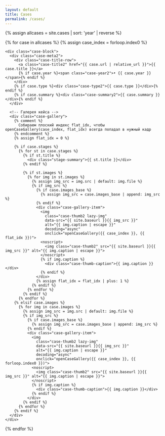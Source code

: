 ```yaml
---
layout: default
title: Cases
permalink: /cases/
---
```


<!-- Загружаем Playfair только здесь для курсивных подпунктов этапов -->
<link rel="preconnect" href="https://fonts.googleapis.com">
<link rel="preconnect" href="https://fonts.gstatic.com" crossorigin>
<link href="https://fonts.googleapis.com/css2?family=Playfair:ital@1&display=swap" rel="stylesheet">

<!-- Все кейсы в том же лейауте, что на главной -->
<div class="featured-cases">
  {% assign allcases = site.cases | sort: 'year' | reverse %}

  {% for case in allcases %}
    {% assign case_index = forloop.index0 %}

    <div class="case-block">
      <div class="case-meta2">
        <div class="case-title-row">
          <a class="case-title2" href="{{ case.url | relative_url }}">{{ case.title }}</a>
          {% if case.year %}<span class="case-year2">• {{ case.year }}</span>{% endif %}
        </div>
        {% if case.type %}<div class="case-type2">{{ case.type }}</div>{% endif %}
        {% if case.summary %}<div class="case-summary2">{{ case.summary }}</div>{% endif %}
      </div>

      <!-- Галерея кейса -->
      <div class="case-gallery">
        {% comment %}
          Собираем плоский индекс flat_idx, чтобы openCaseGallery(case_index, flat_idx) всегда попадал в нужный кадр
        {% endcomment %}
        {% assign flat_idx = 0 %}

        {% if case.stages %}
          {% for st in case.stages %}
            {% if st.title %}
              <div class="stage-summary">{{ st.title }}</div>
            {% endif %}

            {% if st.images %}
              {% for img in st.images %}
                {% assign img_src = img.src | default: img.file %}
                {% if img_src %}
                  {% if case.images_base %}
                    {% assign img_src = case.images_base | append: img_src %}
                  {% endif %}
                  <div class="case-gallery-item">
                    <img
                      class="case-thumb2 lazy-img"
                      data-src="{{ site.baseurl }}{{ img_src }}"
                      alt="{{ img.caption | escape }}"
                      decoding="async"
                      onclick="openCaseGallery({{ case_index }}, {{ flat_idx }})">
                    <noscript>
                      <img class="case-thumb2" src="{{ site.baseurl }}{{ img_src }}" alt="{{ img.caption | escape }}">
                    </noscript>
                    {% if img.caption %}
                      <div class="case-thumb-caption">{{ img.caption }}</div>
                    {% endif %}
                  </div>
                  {% assign flat_idx = flat_idx | plus: 1 %}
                {% endif %}
              {% endfor %}
            {% endif %}
          {% endfor %}
        {% elsif case.images %}
          {% for img in case.images %}
            {% assign img_src = img.src | default: img.file %}
            {% if img_src %}
              {% if case.images_base %}
                {% assign img_src = case.images_base | append: img_src %}
              {% endif %}
              <div class="case-gallery-item">
                <img
                  class="case-thumb2 lazy-img"
                  data-src="{{ site.baseurl }}{{ img_src }}"
                  alt="{{ img.caption | escape }}"
                  decoding="async"
                  onclick="openCaseGallery({{ case_index }}, {{ forloop.index0 }})">
                <noscript>
                  <img class="case-thumb2" src="{{ site.baseurl }}{{ img_src }}" alt="{{ img.caption | escape }}">
                </noscript>
                {% if img.caption %}
                  <div class="case-thumb-caption">{{ img.caption }}</div>
                {% endif %}
              </div>
            {% endif %}
          {% endfor %}
        {% endif %}
      </div>
    </div>
  {% endfor %}
</div>

<!-- Лайтбокс -->
<div id="lightbox" class="lightbox" style="display:none;">
  <div class="lightbox-bg" onclick="closeLightbox()"></div>
  <div class="lightbox-content">
    <button class="lightbox-close" onclick="closeLightbox()" aria-label="Close">
      <img src="{{ site.baseurl }}/ui/lightbox_close.svg" width="36" height="36" alt="Close">
    </button>

    <!-- Стрелка влево -->
    <button class="lightbox-arrow left" onclick="lightboxPrev()" aria-label="Previous">
      <img src="{{ site.baseurl }}/ui/lightbox_arrow_left.svg" width="36" height="36" alt="Prev">
    </button>

    <div class="lightbox-stage">
      <img id="lightbox-img" class="lightbox-img" src="">
      {% include lightbox_loader.html %}
    </div>

    <!-- Стрелка вправо -->
    <button class="lightbox-arrow right" onclick="lightboxNext()" aria-label="Next">
      <img src="{{ site.baseurl }}/ui/lightbox_arrow_right.svg" width="36" height="36" alt="Next">
    </button>

    <div id="lightbox-caption" class="lightbox-caption"></div>
    <div id="lightbox-thumbs" class="lightbox-thumbs-wrap" aria-label="Gallery thumbnails">
      <div class="lightbox-thumbs" id="lightbox-thumbs-row"></div>
    </div>
  </div>
</div>
